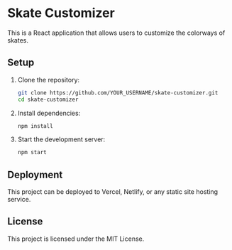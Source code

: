 
# Skate Customizer

This is a React application that allows users to customize the colorways of skates.

## Setup

1. Clone the repository:
    ```sh
    git clone https://github.com/YOUR_USERNAME/skate-customizer.git
    cd skate-customizer
    ```

2. Install dependencies:
    ```sh
    npm install
    ```

3. Start the development server:
    ```sh
    npm start
    ```

## Deployment

This project can be deployed to Vercel, Netlify, or any static site hosting service.

## License

This project is licensed under the MIT License.

